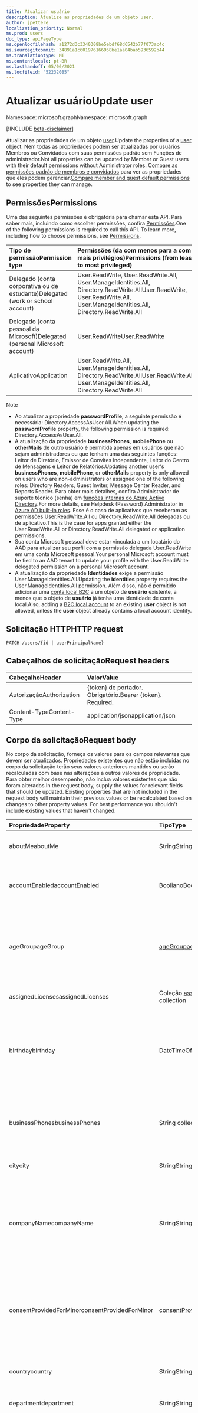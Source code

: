 ```yaml
---
title: Atualizar usuário
description: Atualize as propriedades de um objeto user.
author: jpettere
localization_priority: Normal
ms.prod: users
doc_type: apiPageType
ms.openlocfilehash: a1272d3c3340308be5ebdf68d6542b77f073ac4c
ms.sourcegitcommit: 34891a1c601976166958be1aa04bab5936592b44
ms.translationtype: MT
ms.contentlocale: pt-BR
ms.lasthandoff: 05/06/2021
ms.locfileid: "52232085"
---
```

# <a name="update-user"></a><span data-ttu-id="b2e3c-103">Atualizar usuário</span><span class="sxs-lookup"><span data-stu-id="b2e3c-103">Update user</span></span>

<span data-ttu-id="b2e3c-104">Namespace: microsoft.graph</span><span class="sxs-lookup"><span data-stu-id="b2e3c-104">Namespace: microsoft.graph</span></span>

[!INCLUDE [beta-disclaimer](../../includes/beta-disclaimer.md)]

<span data-ttu-id="b2e3c-105">Atualizar as propriedades de um objeto [user](../resources/user.md).</span><span class="sxs-lookup"><span data-stu-id="b2e3c-105">Update the properties of a [user](../resources/user.md) object.</span></span> <span data-ttu-id="b2e3c-106">Nem todas as propriedades podem ser atualizadas por usuários Membros ou Convidados com suas permissões padrão sem Funções de administrador.</span><span class="sxs-lookup"><span data-stu-id="b2e3c-106">Not all properties can be updated by Member or Guest users with their default permissions without Administrator roles.</span></span> <span data-ttu-id="b2e3c-107">[Compare as permissões padrão de membros e convidados](/azure/active-directory/fundamentals/users-default-permissions#compare-member-and-guest-default-permissions) para ver as propriedades que eles podem gerenciar.</span><span class="sxs-lookup"><span data-stu-id="b2e3c-107">[Compare member and guest default permissions](/azure/active-directory/fundamentals/users-default-permissions#compare-member-and-guest-default-permissions) to see properties they can manage.</span></span>

## <a name="permissions"></a><span data-ttu-id="b2e3c-108">Permissões</span><span class="sxs-lookup"><span data-stu-id="b2e3c-108">Permissions</span></span>
<span data-ttu-id="b2e3c-p102">Uma das seguintes permissões é obrigatória para chamar esta API. Para saber mais, incluindo como escolher permissões, confira [Permissões](/graph/permissions-reference).</span><span class="sxs-lookup"><span data-stu-id="b2e3c-p102">One of the following permissions is required to call this API. To learn more, including how to choose permissions, see [Permissions](/graph/permissions-reference).</span></span>

|<span data-ttu-id="b2e3c-111">Tipo de permissão</span><span class="sxs-lookup"><span data-stu-id="b2e3c-111">Permission type</span></span>      | <span data-ttu-id="b2e3c-112">Permissões (da com menos para a com mais privilégios)</span><span class="sxs-lookup"><span data-stu-id="b2e3c-112">Permissions (from least to most privileged)</span></span>              |
|:--------------------|:---------------------------------------------------------|
|<span data-ttu-id="b2e3c-113">Delegado (conta corporativa ou de estudante)</span><span class="sxs-lookup"><span data-stu-id="b2e3c-113">Delegated (work or school account)</span></span> | <span data-ttu-id="b2e3c-114">User.ReadWrite, User.ReadWrite.All, User.ManageIdentities.All, Directory.ReadWrite.All</span><span class="sxs-lookup"><span data-stu-id="b2e3c-114">User.ReadWrite, User.ReadWrite.All, User.ManageIdentities.All, Directory.ReadWrite.All</span></span>    |
|<span data-ttu-id="b2e3c-115">Delegado (conta pessoal da Microsoft)</span><span class="sxs-lookup"><span data-stu-id="b2e3c-115">Delegated (personal Microsoft account)</span></span> | <span data-ttu-id="b2e3c-116">User.ReadWrite</span><span class="sxs-lookup"><span data-stu-id="b2e3c-116">User.ReadWrite</span></span>    |
|<span data-ttu-id="b2e3c-117">Aplicativo</span><span class="sxs-lookup"><span data-stu-id="b2e3c-117">Application</span></span> | <span data-ttu-id="b2e3c-118">User.ReadWrite.All, User.ManageIdentities.All, Directory.ReadWrite.All</span><span class="sxs-lookup"><span data-stu-id="b2e3c-118">User.ReadWrite.All, User.ManageIdentities.All, Directory.ReadWrite.All</span></span> |

>[!NOTE]
> - <span data-ttu-id="b2e3c-119">Ao atualizar a propriedade **passwordProfile**, a seguinte permissão é necessária: Directory.AccessAsUser.All.</span><span class="sxs-lookup"><span data-stu-id="b2e3c-119">When updating the **passwordProfile** property, the following permission is required: Directory.AccessAsUser.All.</span></span>
> - <span data-ttu-id="b2e3c-120">A atualização da propriedade **businessPhones**, **mobilePhone** ou **otherMails** de outro usuário é permitida apenas em usuários que não sejam administradores ou que tenham uma das seguintes funções: Leitor de Diretório, Emissor de Convites Independente, Leitor do Centro de Mensagens e Leitor de Relatórios.</span><span class="sxs-lookup"><span data-stu-id="b2e3c-120">Updating another user's **businessPhones**, **mobilePhone**, or **otherMails** property is only allowed on users who are non-administrators or assigned one of the following roles: Directory Readers, Guest Inviter, Message Center Reader, and Reports Reader.</span></span> <span data-ttu-id="b2e3c-121">Para obter mais detalhes, confira Administrador de suporte técnico (senha) em [funções internas do Azure Active Directory](/azure/active-directory/roles/permissions-reference).</span><span class="sxs-lookup"><span data-stu-id="b2e3c-121">For more details, see Helpdesk (Password) Administrator in [Azure AD built-in roles](/azure/active-directory/roles/permissions-reference).</span></span>  <span data-ttu-id="b2e3c-122">Esse é o caso de aplicativos que receberam as permissões User.ReadWrite.All ou Directory.ReadWrite.All delegadas ou de aplicativo.</span><span class="sxs-lookup"><span data-stu-id="b2e3c-122">This is the case for apps granted either the User.ReadWrite.All or Directory.ReadWrite.All delegated or application permissions.</span></span>
> - <span data-ttu-id="b2e3c-123">Sua conta Microsoft pessoal deve estar vinculada a um locatário do AAD para atualizar seu perfil com a permissão delegada User.ReadWrite em uma conta Microsoft pessoal.</span><span class="sxs-lookup"><span data-stu-id="b2e3c-123">Your personal Microsoft account must be tied to an AAD tenant to update your profile with the User.ReadWrite delegated permission on a personal Microsoft account.</span></span>
> - <span data-ttu-id="b2e3c-124">A atualização da propriedade **Identidades** exige a permissão User.ManageIdentities.All.</span><span class="sxs-lookup"><span data-stu-id="b2e3c-124">Updating the **identities** property requires the User.ManageIdentities.All permission.</span></span> <span data-ttu-id="b2e3c-125">Além disso, não é permitido adicionar uma [conta local B2C](../resources/objectidentity.md) a um objeto de **usuário** existente, a menos que o objeto de **usuário** já tenha uma identidade de conta local.</span><span class="sxs-lookup"><span data-stu-id="b2e3c-125">Also, adding a [B2C local account](../resources/objectidentity.md) to an existing **user** object is not allowed, unless the **user** object already contains a local account identity.</span></span>

## <a name="http-request"></a><span data-ttu-id="b2e3c-126">Solicitação HTTP</span><span class="sxs-lookup"><span data-stu-id="b2e3c-126">HTTP request</span></span>
<!-- { "blockType": "ignored" } -->
```http
PATCH /users/{id | userPrincipalName}
```

## <a name="request-headers"></a><span data-ttu-id="b2e3c-127">Cabeçalhos de solicitação</span><span class="sxs-lookup"><span data-stu-id="b2e3c-127">Request headers</span></span>
| <span data-ttu-id="b2e3c-128">Cabeçalho</span><span class="sxs-lookup"><span data-stu-id="b2e3c-128">Header</span></span>       | <span data-ttu-id="b2e3c-129">Valor</span><span class="sxs-lookup"><span data-stu-id="b2e3c-129">Value</span></span>|
|:-----------|:------|
| <span data-ttu-id="b2e3c-130">Autorização</span><span class="sxs-lookup"><span data-stu-id="b2e3c-130">Authorization</span></span>  | <span data-ttu-id="b2e3c-p105">{token} de portador. Obrigatório.</span><span class="sxs-lookup"><span data-stu-id="b2e3c-p105">Bearer {token}. Required.</span></span>  |
| <span data-ttu-id="b2e3c-133">Content-Type</span><span class="sxs-lookup"><span data-stu-id="b2e3c-133">Content-Type</span></span>  | <span data-ttu-id="b2e3c-134">application/json</span><span class="sxs-lookup"><span data-stu-id="b2e3c-134">application/json</span></span>  |

## <a name="request-body"></a><span data-ttu-id="b2e3c-135">Corpo da solicitação</span><span class="sxs-lookup"><span data-stu-id="b2e3c-135">Request body</span></span>
<span data-ttu-id="b2e3c-p106">No corpo da solicitação, forneça os valores para os campos relevantes que devem ser atualizados. Propriedades existentes que não estão incluídas no corpo da solicitação terão seus valores anteriores mantidos ou serão recalculadas com base nas alterações a outros valores de propriedade. Para obter melhor desempenho, não inclua valores existentes que não foram alterados.</span><span class="sxs-lookup"><span data-stu-id="b2e3c-p106">In the request body, supply the values for relevant fields that should be updated. Existing properties that are not included in the request body will maintain their previous values or be recalculated based on changes to other property values. For best performance you shouldn't include existing values that haven't changed.</span></span>

| <span data-ttu-id="b2e3c-139">Propriedade</span><span class="sxs-lookup"><span data-stu-id="b2e3c-139">Property</span></span>     | <span data-ttu-id="b2e3c-140">Tipo</span><span class="sxs-lookup"><span data-stu-id="b2e3c-140">Type</span></span>   |<span data-ttu-id="b2e3c-141">Descrição</span><span class="sxs-lookup"><span data-stu-id="b2e3c-141">Description</span></span>|
|:---------------|:--------|:----------|
|<span data-ttu-id="b2e3c-142">aboutMe</span><span class="sxs-lookup"><span data-stu-id="b2e3c-142">aboutMe</span></span>|<span data-ttu-id="b2e3c-143">String</span><span class="sxs-lookup"><span data-stu-id="b2e3c-143">String</span></span>|<span data-ttu-id="b2e3c-144">Um campo de entrada de texto em forma livre para o usuário se descrever.</span><span class="sxs-lookup"><span data-stu-id="b2e3c-144">A freeform text entry field for the user to describe themselves.</span></span>|
|<span data-ttu-id="b2e3c-145">accountEnabled</span><span class="sxs-lookup"><span data-stu-id="b2e3c-145">accountEnabled</span></span>|<span data-ttu-id="b2e3c-146">Booliano</span><span class="sxs-lookup"><span data-stu-id="b2e3c-146">Boolean</span></span>| <span data-ttu-id="b2e3c-147">**true** se a conta estiver habilitada; caso contrário, **false**.</span><span class="sxs-lookup"><span data-stu-id="b2e3c-147">**true** if the account is enabled; otherwise, **false**.</span></span> <span data-ttu-id="b2e3c-148">Essa propriedade é obrigatória quando um usuário é criado.</span><span class="sxs-lookup"><span data-stu-id="b2e3c-148">This property is required when a user is created.</span></span>    |
| <span data-ttu-id="b2e3c-149">ageGroup</span><span class="sxs-lookup"><span data-stu-id="b2e3c-149">ageGroup</span></span> | [<span data-ttu-id="b2e3c-150">ageGroup</span><span class="sxs-lookup"><span data-stu-id="b2e3c-150">ageGroup</span></span>](../resources/user.md#agegroup-values) | <span data-ttu-id="b2e3c-151">Define a faixa etária do usuário.</span><span class="sxs-lookup"><span data-stu-id="b2e3c-151">Sets the age group of the user.</span></span> <span data-ttu-id="b2e3c-152">Valores permitidos: `null`, `minor`, `notAdult` e `adult`.</span><span class="sxs-lookup"><span data-stu-id="b2e3c-152">Allowed values: `null`, `minor`, `notAdult` and `adult`.</span></span> <span data-ttu-id="b2e3c-153">Confira as [definições de propriedades da faixa etária legal](../resources/user.md#legal-age-group-property-definitions) para obter mais informações.</span><span class="sxs-lookup"><span data-stu-id="b2e3c-153">Refer to the [legal age group property definitions](../resources/user.md#legal-age-group-property-definitions) for further information.</span></span> |
|<span data-ttu-id="b2e3c-154">assignedLicenses</span><span class="sxs-lookup"><span data-stu-id="b2e3c-154">assignedLicenses</span></span>|<span data-ttu-id="b2e3c-155">Coleção [assignedLicense](../resources/assignedlicense.md)</span><span class="sxs-lookup"><span data-stu-id="b2e3c-155">[assignedLicense](../resources/assignedlicense.md) collection</span></span>|<span data-ttu-id="b2e3c-p109">As licenças que são atribuídas ao usuário. Não anulável.</span><span class="sxs-lookup"><span data-stu-id="b2e3c-p109">The licenses that are assigned to the user. Not nullable.</span></span>            |
|<span data-ttu-id="b2e3c-158">birthday</span><span class="sxs-lookup"><span data-stu-id="b2e3c-158">birthday</span></span>|<span data-ttu-id="b2e3c-159">DateTimeOffset</span><span class="sxs-lookup"><span data-stu-id="b2e3c-159">DateTimeOffset</span></span>|<span data-ttu-id="b2e3c-160">O aniversário do usuário.</span><span class="sxs-lookup"><span data-stu-id="b2e3c-160">The birthday of the user.</span></span> <span data-ttu-id="b2e3c-161">O tipo Timestamp representa informações de data e hora usando o formato ISO 8601 e está sempre no horário UTC.</span><span class="sxs-lookup"><span data-stu-id="b2e3c-161">The Timestamp type represents date and time information using ISO 8601 format and is always in UTC time.</span></span> <span data-ttu-id="b2e3c-162">Por exemplo, meia-noite UTC em 1 de janeiro de 2014 é `2014-01-01T00:00:00Z`</span><span class="sxs-lookup"><span data-stu-id="b2e3c-162">For example, midnight UTC on Jan 1, 2014 is `2014-01-01T00:00:00Z`</span></span>|
|<span data-ttu-id="b2e3c-163">businessPhones</span><span class="sxs-lookup"><span data-stu-id="b2e3c-163">businessPhones</span></span>| <span data-ttu-id="b2e3c-164">String collection</span><span class="sxs-lookup"><span data-stu-id="b2e3c-164">String collection</span></span> | <span data-ttu-id="b2e3c-p111">Números de telefone para o usuário. OBSERVAÇÃO: Embora isso seja uma coleção de cadeias de caracteres, somente um número pode ser definido para essa propriedade.</span><span class="sxs-lookup"><span data-stu-id="b2e3c-p111">The telephone numbers for the user. NOTE: Although this is a string collection, only one number can be set for this property.</span></span>|
|<span data-ttu-id="b2e3c-167">city</span><span class="sxs-lookup"><span data-stu-id="b2e3c-167">city</span></span>|<span data-ttu-id="b2e3c-168">String</span><span class="sxs-lookup"><span data-stu-id="b2e3c-168">String</span></span>|<span data-ttu-id="b2e3c-169">A cidade em que o usuário está localizado.</span><span class="sxs-lookup"><span data-stu-id="b2e3c-169">The city in which the user is located.</span></span>|
| <span data-ttu-id="b2e3c-170">companyName</span><span class="sxs-lookup"><span data-stu-id="b2e3c-170">companyName</span></span> | <span data-ttu-id="b2e3c-171">String</span><span class="sxs-lookup"><span data-stu-id="b2e3c-171">String</span></span> | <span data-ttu-id="b2e3c-172">O nome da empresa em que o usuário está associado.</span><span class="sxs-lookup"><span data-stu-id="b2e3c-172">The company name which the user is associated.</span></span> <span data-ttu-id="b2e3c-173">Essa propriedade pode ser útil para descrever a empresa de onde procede um usuário externo.</span><span class="sxs-lookup"><span data-stu-id="b2e3c-173">This property can be useful for describing the company that an external user comes from.</span></span> <span data-ttu-id="b2e3c-174">O comprimento máximo do nome da empresa é 64 caracteres.</span><span class="sxs-lookup"><span data-stu-id="b2e3c-174">The maximum length of the company name is 64 characters.</span></span> |
| <span data-ttu-id="b2e3c-175">consentProvidedForMinor</span><span class="sxs-lookup"><span data-stu-id="b2e3c-175">consentProvidedForMinor</span></span> | [<span data-ttu-id="b2e3c-176">consentProvidedForMinor</span><span class="sxs-lookup"><span data-stu-id="b2e3c-176">consentProvidedForMinor</span></span>](../resources/user.md#consentprovidedforminor-values) | <span data-ttu-id="b2e3c-177">Define se o consentimento foi obtido para menores.</span><span class="sxs-lookup"><span data-stu-id="b2e3c-177">Sets whether consent has been obtained for minors.</span></span> <span data-ttu-id="b2e3c-178">Valores permitidos: `null`, `granted`, `denied` e `notRequired`.</span><span class="sxs-lookup"><span data-stu-id="b2e3c-178">Allowed values: `null`, `granted`, `denied` and `notRequired`.</span></span> <span data-ttu-id="b2e3c-179">Confira as [definições de propriedades da faixa etária legal](../resources/user.md#legal-age-group-property-definitions) para obter mais informações.</span><span class="sxs-lookup"><span data-stu-id="b2e3c-179">Refer to the [legal age group property definitions](../resources/user.md#legal-age-group-property-definitions) for further information.</span></span> |
|<span data-ttu-id="b2e3c-180">country</span><span class="sxs-lookup"><span data-stu-id="b2e3c-180">country</span></span>|<span data-ttu-id="b2e3c-181">String</span><span class="sxs-lookup"><span data-stu-id="b2e3c-181">String</span></span>|<span data-ttu-id="b2e3c-182">País/região em que o usuário está localizado. Por exemplo, "EUA" ou "Reino Unido".</span><span class="sxs-lookup"><span data-stu-id="b2e3c-182">The country/region in which the user is located; for example, “US” or “UK”.</span></span>|
|<span data-ttu-id="b2e3c-183">department</span><span class="sxs-lookup"><span data-stu-id="b2e3c-183">department</span></span>|<span data-ttu-id="b2e3c-184">String</span><span class="sxs-lookup"><span data-stu-id="b2e3c-184">String</span></span>|<span data-ttu-id="b2e3c-185">O nome do departamento no qual o usuário trabalha.</span><span class="sxs-lookup"><span data-stu-id="b2e3c-185">The name for the department in which the user works.</span></span>|
|<span data-ttu-id="b2e3c-186">displayName</span><span class="sxs-lookup"><span data-stu-id="b2e3c-186">displayName</span></span>|<span data-ttu-id="b2e3c-187">String</span><span class="sxs-lookup"><span data-stu-id="b2e3c-187">String</span></span>|<span data-ttu-id="b2e3c-188">O nome exibido para o usuário no catálogo de endereços.</span><span class="sxs-lookup"><span data-stu-id="b2e3c-188">The name displayed in the address book for the user.</span></span> <span data-ttu-id="b2e3c-189">É geralmente a combinação do nome, da inicial do meio e do sobrenome do usuário.</span><span class="sxs-lookup"><span data-stu-id="b2e3c-189">This is usually the combination of the user's first name, middle initial and last name.</span></span> <span data-ttu-id="b2e3c-190">Essa propriedade é obrigatória quando um usuário é criado e não pode ser apagado durante atualizações.</span><span class="sxs-lookup"><span data-stu-id="b2e3c-190">This property is required when a user is created and it cannot be cleared during updates.</span></span> <span data-ttu-id="b2e3c-191">Oferece suporte para `$filter` e `$orderby`.</span><span class="sxs-lookup"><span data-stu-id="b2e3c-191">Supports `$filter` and `$orderby`.</span></span>|
|<span data-ttu-id="b2e3c-192">employeeId</span><span class="sxs-lookup"><span data-stu-id="b2e3c-192">employeeId</span></span>|<span data-ttu-id="b2e3c-193">String</span><span class="sxs-lookup"><span data-stu-id="b2e3c-193">String</span></span>|<span data-ttu-id="b2e3c-194">O identificador de funcionário atribuído ao usuário pela organização.</span><span class="sxs-lookup"><span data-stu-id="b2e3c-194">The employee identifier assigned to the user by the organization.</span></span>|
| <span data-ttu-id="b2e3c-195">employeeType</span><span class="sxs-lookup"><span data-stu-id="b2e3c-195">employeeType</span></span> | <span data-ttu-id="b2e3c-196">String</span><span class="sxs-lookup"><span data-stu-id="b2e3c-196">String</span></span> | <span data-ttu-id="b2e3c-197">Captura o tipo de trabalho empresarial.</span><span class="sxs-lookup"><span data-stu-id="b2e3c-197">Captures enterprise worker type.</span></span> <span data-ttu-id="b2e3c-198">Por exemplo, `Employee` `Contractor` , , ou `Consultant` `Vendor` .</span><span class="sxs-lookup"><span data-stu-id="b2e3c-198">For example, `Employee`, `Contractor`, `Consultant`, or `Vendor`.</span></span> <span data-ttu-id="b2e3c-199">Retornado apenas em `$select`.</span><span class="sxs-lookup"><span data-stu-id="b2e3c-199">Returned only on `$select`.</span></span> <span data-ttu-id="b2e3c-200">Dá `$filter` suporte ao `eq` operador.</span><span class="sxs-lookup"><span data-stu-id="b2e3c-200">Supports `$filter` with the `eq` operator.</span></span>|
|<span data-ttu-id="b2e3c-201">givenName</span><span class="sxs-lookup"><span data-stu-id="b2e3c-201">givenName</span></span>|<span data-ttu-id="b2e3c-202">String</span><span class="sxs-lookup"><span data-stu-id="b2e3c-202">String</span></span>|<span data-ttu-id="b2e3c-203">O nome fornecido (nome) do usuário.</span><span class="sxs-lookup"><span data-stu-id="b2e3c-203">The given name (first name) of the user.</span></span>|
|<span data-ttu-id="b2e3c-204">hireDate</span><span class="sxs-lookup"><span data-stu-id="b2e3c-204">hireDate</span></span>|<span data-ttu-id="b2e3c-205">DateTimeOffset</span><span class="sxs-lookup"><span data-stu-id="b2e3c-205">DateTimeOffset</span></span>|<span data-ttu-id="b2e3c-206">A data de contratação do usuário.</span><span class="sxs-lookup"><span data-stu-id="b2e3c-206">The hire date of the user.</span></span> <span data-ttu-id="b2e3c-207">O tipo Timestamp representa informações de data e hora usando o formato ISO 8601 e está sempre no horário UTC.</span><span class="sxs-lookup"><span data-stu-id="b2e3c-207">The Timestamp type represents date and time information using ISO 8601 format and is always in UTC time.</span></span> <span data-ttu-id="b2e3c-208">Por exemplo, meia-noite UTC em 1 de janeiro de 2014 é `2014-01-01T00:00:00Z`</span><span class="sxs-lookup"><span data-stu-id="b2e3c-208">For example, midnight UTC on Jan 1, 2014 is `2014-01-01T00:00:00Z`</span></span>|
|<span data-ttu-id="b2e3c-209">Identidades</span><span class="sxs-lookup"><span data-stu-id="b2e3c-209">identities</span></span>|<span data-ttu-id="b2e3c-210">Coleção [objectIdentity](../resources/objectidentity.md)</span><span class="sxs-lookup"><span data-stu-id="b2e3c-210">[objectIdentity](../resources/objectidentity.md) collection</span></span>| <span data-ttu-id="b2e3c-211">Representa as identidades que podem ser usadas para entrar nesta conta de usuário.</span><span class="sxs-lookup"><span data-stu-id="b2e3c-211">Represents the identities that can be used to sign in to this user account.</span></span> <span data-ttu-id="b2e3c-212">Uma identidade pode ser fornecida pela Microsoft, por organizações ou por provedores de identidade social, como o Facebook, Google e Microsoft, e está vinculada a uma conta de usuário.</span><span class="sxs-lookup"><span data-stu-id="b2e3c-212">An identity can be provided by Microsoft, by organizations, or by social identity providers such as Facebook, Google, and Microsoft, and tied to a user account.</span></span> <span data-ttu-id="b2e3c-213">Qualquer atualização para **identidades** substituirá toda a coleção e você deve fornecer a identidade userPrincipalName **signInType** na coleção.</span><span class="sxs-lookup"><span data-stu-id="b2e3c-213">Any update to **identities** will replace the entire collection and you must supply the userPrincipalName **signInType** identity in the collection.</span></span>|
|<span data-ttu-id="b2e3c-214">interests</span><span class="sxs-lookup"><span data-stu-id="b2e3c-214">interests</span></span>|<span data-ttu-id="b2e3c-215">Coleção de cadeias de caracteres</span><span class="sxs-lookup"><span data-stu-id="b2e3c-215">String collection</span></span>|<span data-ttu-id="b2e3c-216">Uma lista para o usuário descrever os interesses dele.</span><span class="sxs-lookup"><span data-stu-id="b2e3c-216">A list for the user to describe their interests.</span></span>|
|<span data-ttu-id="b2e3c-217">jobTitle</span><span class="sxs-lookup"><span data-stu-id="b2e3c-217">jobTitle</span></span>|<span data-ttu-id="b2e3c-218">String</span><span class="sxs-lookup"><span data-stu-id="b2e3c-218">String</span></span>|<span data-ttu-id="b2e3c-219">O cargo do usuário.</span><span class="sxs-lookup"><span data-stu-id="b2e3c-219">The user’s job title.</span></span>|
|<span data-ttu-id="b2e3c-220">email</span><span class="sxs-lookup"><span data-stu-id="b2e3c-220">mail</span></span>|<span data-ttu-id="b2e3c-221">String</span><span class="sxs-lookup"><span data-stu-id="b2e3c-221">String</span></span>|<span data-ttu-id="b2e3c-222">O endereço SMTP do usuário, por exemplo, `jeff@contoso.onmicrosoft.com`.</span><span class="sxs-lookup"><span data-stu-id="b2e3c-222">The SMTP address for the user, for example, `jeff@contoso.onmicrosoft.com`.</span></span> <span data-ttu-id="b2e3c-223">As alterações feitas nessa propriedade também atualizarão a coleção **proxyAddresses** do usuário para incluir o valor como um endereço SMTP.</span><span class="sxs-lookup"><span data-stu-id="b2e3c-223">Changes to this property will also update the user's **proxyAddresses** collection to include the value as a SMTP address.</span></span> <br><br><span data-ttu-id="b2e3c-224">Retornado por padrão.</span><span class="sxs-lookup"><span data-stu-id="b2e3c-224">Returned by default.</span></span> <span data-ttu-id="b2e3c-225">Oferece suporte para `$filter`.</span><span class="sxs-lookup"><span data-stu-id="b2e3c-225">Supports `$filter`.</span></span>|
|<span data-ttu-id="b2e3c-226">mailNickname</span><span class="sxs-lookup"><span data-stu-id="b2e3c-226">mailNickname</span></span>|<span data-ttu-id="b2e3c-227">String</span><span class="sxs-lookup"><span data-stu-id="b2e3c-227">String</span></span>|<span data-ttu-id="b2e3c-228">O alias de email do usuário.</span><span class="sxs-lookup"><span data-stu-id="b2e3c-228">The mail alias for the user.</span></span> <span data-ttu-id="b2e3c-229">Essa propriedade deve ser especificada quando um usuário é criado.</span><span class="sxs-lookup"><span data-stu-id="b2e3c-229">This property must be specified when a user is created.</span></span>|
|<span data-ttu-id="b2e3c-230">mobilePhone</span><span class="sxs-lookup"><span data-stu-id="b2e3c-230">mobilePhone</span></span>|<span data-ttu-id="b2e3c-231">String</span><span class="sxs-lookup"><span data-stu-id="b2e3c-231">String</span></span>|<span data-ttu-id="b2e3c-232">O número de celular principal do usuário.</span><span class="sxs-lookup"><span data-stu-id="b2e3c-232">The primary cellular telephone number for the user.</span></span>|
|<span data-ttu-id="b2e3c-233">mySite</span><span class="sxs-lookup"><span data-stu-id="b2e3c-233">mySite</span></span>|<span data-ttu-id="b2e3c-234">String</span><span class="sxs-lookup"><span data-stu-id="b2e3c-234">String</span></span>|<span data-ttu-id="b2e3c-235">A URL do site pessoal do usuário.</span><span class="sxs-lookup"><span data-stu-id="b2e3c-235">The URL for the user's personal site.</span></span>|
|<span data-ttu-id="b2e3c-236">officeLocation</span><span class="sxs-lookup"><span data-stu-id="b2e3c-236">officeLocation</span></span>|<span data-ttu-id="b2e3c-237">String</span><span class="sxs-lookup"><span data-stu-id="b2e3c-237">String</span></span>|<span data-ttu-id="b2e3c-238">A localização do escritório no local de trabalho do usuário.</span><span class="sxs-lookup"><span data-stu-id="b2e3c-238">The office location in the user's place of business.</span></span>|
|<span data-ttu-id="b2e3c-239">onPremisesImmutableId</span><span class="sxs-lookup"><span data-stu-id="b2e3c-239">onPremisesImmutableId</span></span>|<span data-ttu-id="b2e3c-240">String</span><span class="sxs-lookup"><span data-stu-id="b2e3c-240">String</span></span>|<span data-ttu-id="b2e3c-241">Essa propriedade é usada para associar uma conta de usuário do Active Directory local com seu objeto de usuário do Azure AD.</span><span class="sxs-lookup"><span data-stu-id="b2e3c-241">This property is used to associate an on-premises Active Directory user account to their Azure AD user object.</span></span> <span data-ttu-id="b2e3c-242">Esta propriedade deverá ser especificada ao criar uma nova conta de usuário no Graph se você estiver usando um domínio federado para a propriedade **userPrincipalName** (UPN) do usuário.</span><span class="sxs-lookup"><span data-stu-id="b2e3c-242">This property must be specified when creating a new user account in the Graph if you are using a federated domain for the user’s **userPrincipalName** (UPN) property.</span></span> <span data-ttu-id="b2e3c-243">**Importante:** Os caracteres **$** e **_** e não podem ser usados ao especificar essa propriedade.</span><span class="sxs-lookup"><span data-stu-id="b2e3c-243">**Important:** The **$** and **_** characters cannot be used when specifying this property.</span></span>                            |
|<span data-ttu-id="b2e3c-244">otherMails</span><span class="sxs-lookup"><span data-stu-id="b2e3c-244">otherMails</span></span>|<span data-ttu-id="b2e3c-245">String</span><span class="sxs-lookup"><span data-stu-id="b2e3c-245">String</span></span> |<span data-ttu-id="b2e3c-246">Uma lista de endereços de email adicional para o usuário; Por exemplo: `["bob@contoso.com", "Robert@fabrikam.com"]`.</span><span class="sxs-lookup"><span data-stu-id="b2e3c-246">A list of additional email addresses for the user; for example: `["bob@contoso.com", "Robert@fabrikam.com"]`.</span></span>|
|<span data-ttu-id="b2e3c-247">passwordPolicies</span><span class="sxs-lookup"><span data-stu-id="b2e3c-247">passwordPolicies</span></span>|<span data-ttu-id="b2e3c-248">String</span><span class="sxs-lookup"><span data-stu-id="b2e3c-248">String</span></span>|<span data-ttu-id="b2e3c-249">Especifica as políticas de senha do usuário.</span><span class="sxs-lookup"><span data-stu-id="b2e3c-249">Specifies password policies for the user.</span></span> <span data-ttu-id="b2e3c-250">Este valor é uma enumeração com um valor possível sendo `DisableStrongPassword`, que permite que senhas mais fracas do que a política padrão sejam especificadas.</span><span class="sxs-lookup"><span data-stu-id="b2e3c-250">This value is an enumeration with one possible value being `DisableStrongPassword`, which allows weaker passwords than the default policy to be specified.</span></span> <span data-ttu-id="b2e3c-251">`DisablePasswordExpiration` também pode ser especificado.</span><span class="sxs-lookup"><span data-stu-id="b2e3c-251">`DisablePasswordExpiration` can also be specified.</span></span> <span data-ttu-id="b2e3c-252">Os dois podem ser especificados juntos; por exemplo: `DisablePasswordExpiration, DisableStrongPassword`.</span><span class="sxs-lookup"><span data-stu-id="b2e3c-252">The two may be specified together; for example: `DisablePasswordExpiration, DisableStrongPassword`.</span></span>|
|<span data-ttu-id="b2e3c-253">passwordProfile</span><span class="sxs-lookup"><span data-stu-id="b2e3c-253">passwordProfile</span></span>|[<span data-ttu-id="b2e3c-254">PasswordProfile</span><span class="sxs-lookup"><span data-stu-id="b2e3c-254">PasswordProfile</span></span>](../resources/passwordprofile.md)|<span data-ttu-id="b2e3c-p123">Especifica o perfil de senha do usuário. O perfil contém a senha do usuário. Essa propriedade é obrigatória quando um usuário é criado. A senha no perfil deve atender a requisitos mínimos, conforme especificado pela propriedade **passwordPolicies**. Por padrão, é obrigatória uma senha forte.</span><span class="sxs-lookup"><span data-stu-id="b2e3c-p123">Specifies the password profile for the user. The profile contains the user’s password. This property is required when a user is created. The password in the profile must satisfy minimum requirements as specified by the **passwordPolicies** property. By default, a strong password is required.</span></span>|
|<span data-ttu-id="b2e3c-260">pastProjects</span><span class="sxs-lookup"><span data-stu-id="b2e3c-260">pastProjects</span></span>|<span data-ttu-id="b2e3c-261">Coleção de cadeias de caracteres</span><span class="sxs-lookup"><span data-stu-id="b2e3c-261">String collection</span></span>|<span data-ttu-id="b2e3c-262">Uma lista para o usuário enumerar seus projetos anteriores.</span><span class="sxs-lookup"><span data-stu-id="b2e3c-262">A list for the user to enumerate their past projects.</span></span>|
|<span data-ttu-id="b2e3c-263">postalCode</span><span class="sxs-lookup"><span data-stu-id="b2e3c-263">postalCode</span></span>|<span data-ttu-id="b2e3c-264">String</span><span class="sxs-lookup"><span data-stu-id="b2e3c-264">String</span></span>|<span data-ttu-id="b2e3c-p124">O código postal do endereço postal do usuário. O código postal é específico para o país/região do usuário. Nos Estados Unidos, esse atributo contém o CEP.</span><span class="sxs-lookup"><span data-stu-id="b2e3c-p124">The postal code for the user's postal address. The postal code is specific to the user's country/region. In the United States of America, this attribute contains the ZIP code.</span></span>|
|<span data-ttu-id="b2e3c-268">preferredLanguage</span><span class="sxs-lookup"><span data-stu-id="b2e3c-268">preferredLanguage</span></span>|<span data-ttu-id="b2e3c-269">String</span><span class="sxs-lookup"><span data-stu-id="b2e3c-269">String</span></span>|<span data-ttu-id="b2e3c-270">O idioma preferencial do usuário.</span><span class="sxs-lookup"><span data-stu-id="b2e3c-270">The preferred language for the user.</span></span> <span data-ttu-id="b2e3c-271">Deve seguir o Código ISO 639-1; por exemplo `en-US`.</span><span class="sxs-lookup"><span data-stu-id="b2e3c-271">Should follow ISO 639-1 Code; for example `en-US`.</span></span>|
|<span data-ttu-id="b2e3c-272">responsibilities</span><span class="sxs-lookup"><span data-stu-id="b2e3c-272">responsibilities</span></span>|<span data-ttu-id="b2e3c-273">Coleção de cadeias de caracteres</span><span class="sxs-lookup"><span data-stu-id="b2e3c-273">String collection</span></span>|<span data-ttu-id="b2e3c-274">Uma lista para o usuário enumerar suas responsabilidades.</span><span class="sxs-lookup"><span data-stu-id="b2e3c-274">A list for the user to enumerate their responsibilities.</span></span>|
|<span data-ttu-id="b2e3c-275">schools</span><span class="sxs-lookup"><span data-stu-id="b2e3c-275">schools</span></span>|<span data-ttu-id="b2e3c-276">Coleção de cadeias de caracteres</span><span class="sxs-lookup"><span data-stu-id="b2e3c-276">String collection</span></span>|<span data-ttu-id="b2e3c-277">Uma lista para o usuário enumerar as escolas que ele frequentou.</span><span class="sxs-lookup"><span data-stu-id="b2e3c-277">A list for the user to enumerate the schools they have attended.</span></span>|
|<span data-ttu-id="b2e3c-278">skills</span><span class="sxs-lookup"><span data-stu-id="b2e3c-278">skills</span></span>|<span data-ttu-id="b2e3c-279">Coleção de cadeias de caracteres</span><span class="sxs-lookup"><span data-stu-id="b2e3c-279">String collection</span></span>|<span data-ttu-id="b2e3c-280">Uma lista para o usuário enumerar suas qualificações.</span><span class="sxs-lookup"><span data-stu-id="b2e3c-280">A list for the user to enumerate their skills.</span></span>|
|<span data-ttu-id="b2e3c-281">state</span><span class="sxs-lookup"><span data-stu-id="b2e3c-281">state</span></span>|<span data-ttu-id="b2e3c-282">String</span><span class="sxs-lookup"><span data-stu-id="b2e3c-282">String</span></span>|<span data-ttu-id="b2e3c-283">O estado ou município no endereço do usuário.</span><span class="sxs-lookup"><span data-stu-id="b2e3c-283">The state or province in the user's address.</span></span>|
|<span data-ttu-id="b2e3c-284">streetAddress</span><span class="sxs-lookup"><span data-stu-id="b2e3c-284">streetAddress</span></span>|<span data-ttu-id="b2e3c-285">String</span><span class="sxs-lookup"><span data-stu-id="b2e3c-285">String</span></span>|<span data-ttu-id="b2e3c-286">O endereço do local de trabalho do usuário.</span><span class="sxs-lookup"><span data-stu-id="b2e3c-286">The street address of the user's place of business.</span></span>|
|<span data-ttu-id="b2e3c-287">surname</span><span class="sxs-lookup"><span data-stu-id="b2e3c-287">surname</span></span>|<span data-ttu-id="b2e3c-288">String</span><span class="sxs-lookup"><span data-stu-id="b2e3c-288">String</span></span>|<span data-ttu-id="b2e3c-289">O sobrenome do usuário (nome de família ou sobrenome).</span><span class="sxs-lookup"><span data-stu-id="b2e3c-289">The user's surname (family name or last name).</span></span>|
|<span data-ttu-id="b2e3c-290">usageLocation</span><span class="sxs-lookup"><span data-stu-id="b2e3c-290">usageLocation</span></span>|<span data-ttu-id="b2e3c-291">String</span><span class="sxs-lookup"><span data-stu-id="b2e3c-291">String</span></span>|<span data-ttu-id="b2e3c-292">Um código de duas letras (padrão ISO 3166).</span><span class="sxs-lookup"><span data-stu-id="b2e3c-292">A two letter country code (ISO standard 3166).</span></span> <span data-ttu-id="b2e3c-293">Obrigatório para os usuários que receberão licenças devido à exigência legal de verificar a disponibilidade de serviços nos países.</span><span class="sxs-lookup"><span data-stu-id="b2e3c-293">Required for users that will be assigned licenses due to legal requirement to check for availability of services in countries.</span></span>  <span data-ttu-id="b2e3c-294">Os exemplos incluem:`US`,`JP` e `GB`.</span><span class="sxs-lookup"><span data-stu-id="b2e3c-294">Examples include: `US`, `JP`, and `GB`.</span></span> <span data-ttu-id="b2e3c-295">Não anulável.</span><span class="sxs-lookup"><span data-stu-id="b2e3c-295">Not nullable.</span></span>|
|<span data-ttu-id="b2e3c-296">userPrincipalName</span><span class="sxs-lookup"><span data-stu-id="b2e3c-296">userPrincipalName</span></span>|<span data-ttu-id="b2e3c-297">String</span><span class="sxs-lookup"><span data-stu-id="b2e3c-297">String</span></span>|<span data-ttu-id="b2e3c-p127">O nome UPN do usuário. O nome UPN é um nome de logon para o usuário ao estilo da Internet com base na RFC 822 padrão da Internet. Por convenção, ele deve ser mapeado para o nome de email do usuário. O formato geral é alias@domain, em que o domínio deve estar presente na coleção de domínios verificados do locatário. Essa propriedade é obrigatória quando um usuário é criado. Os domínios verificados para o locatário podem ser acessados pela propriedade **verifiedDomains** de [organization](../resources/organization.md). Oferece suporte a $filter e $orderby.</span><span class="sxs-lookup"><span data-stu-id="b2e3c-p127">The user principal name (UPN) of the user. The UPN is an Internet-style login name for the user based on the Internet standard RFC 822. By convention, this should map to the user's email name. The general format is alias@domain, where domain must be present in the tenant’s collection of verified domains. This property is required when a user is created. The verified domains for the tenant can be accessed from the **verifiedDomains** property of [organization](../resources/organization.md). Supports $filter and $orderby.</span></span>
|<span data-ttu-id="b2e3c-305">userType</span><span class="sxs-lookup"><span data-stu-id="b2e3c-305">userType</span></span>|<span data-ttu-id="b2e3c-306">String</span><span class="sxs-lookup"><span data-stu-id="b2e3c-306">String</span></span>|<span data-ttu-id="b2e3c-307">Um valor de string que pode ser usado para classificar tipos de usuário em seu diretório, como `Member` e `Guest`.</span><span class="sxs-lookup"><span data-stu-id="b2e3c-307">A string value that can be used to classify user types in your directory, such as `Member` and `Guest`.</span></span>          |

<span data-ttu-id="b2e3c-308">Como o **recurso do** usuário dá suporte a extensões, você pode usar a operação para adicionar, atualizar ou excluir seus próprios dados específicos do aplicativo em propriedades [personalizadas](/graph/extensibility-overview)de uma extensão em uma instância do usuário `PATCH` existente. </span><span class="sxs-lookup"><span data-stu-id="b2e3c-308">Because the **user** resource supports [extensions](/graph/extensibility-overview), you can use the `PATCH` operation to add, update, or delete your own app-specific data in custom properties of an extension in an existing **user** instance.</span></span>

> [!NOTE] 
> <span data-ttu-id="b2e3c-309">As propriedades a seguir não podem ser atualizadas usando um contexto somente de aplicativo: **aboutMe**, **birthday**, **hireDate**, **interests**, **mySite**, **pastProjects**, **preferredName**, **responsibilities**, **schools** e **skills**.</span><span class="sxs-lookup"><span data-stu-id="b2e3c-309">The follow properties cannot be updated using an application-only context: **aboutMe**, **birthday**, **hireDate**, **interests**, **mySite**, **pastProjects**, **preferredName**, **responsibilities**, **schools**, and **skills**.</span></span>

## <a name="response"></a><span data-ttu-id="b2e3c-310">Resposta</span><span class="sxs-lookup"><span data-stu-id="b2e3c-310">Response</span></span>

<span data-ttu-id="b2e3c-311">Se tiver êxito, este método retornará um código de resposta `204 No Content`.</span><span class="sxs-lookup"><span data-stu-id="b2e3c-311">If successful, this method returns a `204 No Content` response code.</span></span>

## <a name="example"></a><span data-ttu-id="b2e3c-312">Exemplo</span><span class="sxs-lookup"><span data-stu-id="b2e3c-312">Example</span></span>

### <a name="example-1-update-properties-of-the-signed-in-user"></a><span data-ttu-id="b2e3c-313">Exemplo 1: atualizar as propriedades do usuário conectado</span><span class="sxs-lookup"><span data-stu-id="b2e3c-313">Example 1: Update properties of the signed-in user</span></span>

#### <a name="request"></a><span data-ttu-id="b2e3c-314">Solicitação</span><span class="sxs-lookup"><span data-stu-id="b2e3c-314">Request</span></span>

<span data-ttu-id="b2e3c-315">O exemplo a seguir mostra uma solicitação.</span><span class="sxs-lookup"><span data-stu-id="b2e3c-315">The following example shows a request.</span></span>

# <a name="http"></a>[<span data-ttu-id="b2e3c-316">HTTP</span><span class="sxs-lookup"><span data-stu-id="b2e3c-316">HTTP</span></span>](#tab/http)
<!-- {
  "blockType": "request",
  "name": "update_user"
}-->
```http
PATCH https://graph.microsoft.com/beta/me
Content-type: application/json

{
  "businessPhones": [
    "+1 425 555 0109"
  ],
  "officeLocation": "18/2111"
}
```
# <a name="c"></a>[<span data-ttu-id="b2e3c-317">C#</span><span class="sxs-lookup"><span data-stu-id="b2e3c-317">C#</span></span>](#tab/csharp)
[!INCLUDE [sample-code](../includes/snippets/csharp/update-user-csharp-snippets.md)]
[!INCLUDE [sdk-documentation](../includes/snippets/snippets-sdk-documentation-link.md)]

# <a name="javascript"></a>[<span data-ttu-id="b2e3c-318">JavaScript</span><span class="sxs-lookup"><span data-stu-id="b2e3c-318">JavaScript</span></span>](#tab/javascript)
[!INCLUDE [sample-code](../includes/snippets/javascript/update-user-javascript-snippets.md)]
[!INCLUDE [sdk-documentation](../includes/snippets/snippets-sdk-documentation-link.md)]

# <a name="objective-c"></a>[<span data-ttu-id="b2e3c-319">Objective-C</span><span class="sxs-lookup"><span data-stu-id="b2e3c-319">Objective-C</span></span>](#tab/objc)
[!INCLUDE [sample-code](../includes/snippets/objc/update-user-objc-snippets.md)]
[!INCLUDE [sdk-documentation](../includes/snippets/snippets-sdk-documentation-link.md)]

# <a name="java"></a>[<span data-ttu-id="b2e3c-320">Java</span><span class="sxs-lookup"><span data-stu-id="b2e3c-320">Java</span></span>](#tab/java)
[!INCLUDE [sample-code](../includes/snippets/java/update-user-java-snippets.md)]
[!INCLUDE [sdk-documentation](../includes/snippets/snippets-sdk-documentation-link.md)]

---

#### <a name="response"></a><span data-ttu-id="b2e3c-321">Resposta</span><span class="sxs-lookup"><span data-stu-id="b2e3c-321">Response</span></span>

<span data-ttu-id="b2e3c-322">O exemplo a seguir mostra a resposta.</span><span class="sxs-lookup"><span data-stu-id="b2e3c-322">The following example shows the response.</span></span>
<!-- {
  "blockType": "response",
  "truncated": true,
  "@odata.type": "microsoft.graph.user"
} -->
```http
HTTP/1.1 204 No Content
```

### <a name="example-2-update-properties-of-the-specified-user"></a><span data-ttu-id="b2e3c-323">Exemplo 2: atualizar as propriedades do usuário especificado</span><span class="sxs-lookup"><span data-stu-id="b2e3c-323">Example 2: Update properties of the specified user</span></span>

#### <a name="request"></a><span data-ttu-id="b2e3c-324">Solicitação</span><span class="sxs-lookup"><span data-stu-id="b2e3c-324">Request</span></span>

<span data-ttu-id="b2e3c-325">O exemplo a seguir mostra uma solicitação.</span><span class="sxs-lookup"><span data-stu-id="b2e3c-325">The following example shows a request.</span></span>


# <a name="http"></a>[<span data-ttu-id="b2e3c-326">HTTP</span><span class="sxs-lookup"><span data-stu-id="b2e3c-326">HTTP</span></span>](#tab/http)
<!-- {
  "blockType": "request",
  "name": "update_other_user"
}-->
```http
PATCH https://graph.microsoft.com/beta/users/{id}
Content-type: application/json

{
  "businessPhones": [
    "+1 425 555 0109"
  ],
  "officeLocation": "18/2111"
}
```
# <a name="c"></a>[<span data-ttu-id="b2e3c-327">C#</span><span class="sxs-lookup"><span data-stu-id="b2e3c-327">C#</span></span>](#tab/csharp)
[!INCLUDE [sample-code](../includes/snippets/csharp/update-other-user-csharp-snippets.md)]
[!INCLUDE [sdk-documentation](../includes/snippets/snippets-sdk-documentation-link.md)]

# <a name="javascript"></a>[<span data-ttu-id="b2e3c-328">JavaScript</span><span class="sxs-lookup"><span data-stu-id="b2e3c-328">JavaScript</span></span>](#tab/javascript)
[!INCLUDE [sample-code](../includes/snippets/javascript/update-other-user-javascript-snippets.md)]
[!INCLUDE [sdk-documentation](../includes/snippets/snippets-sdk-documentation-link.md)]

# <a name="objective-c"></a>[<span data-ttu-id="b2e3c-329">Objective-C</span><span class="sxs-lookup"><span data-stu-id="b2e3c-329">Objective-C</span></span>](#tab/objc)
[!INCLUDE [sample-code](../includes/snippets/objc/update-other-user-objc-snippets.md)]
[!INCLUDE [sdk-documentation](../includes/snippets/snippets-sdk-documentation-link.md)]

# <a name="java"></a>[<span data-ttu-id="b2e3c-330">Java</span><span class="sxs-lookup"><span data-stu-id="b2e3c-330">Java</span></span>](#tab/java)
[!INCLUDE [sample-code](../includes/snippets/java/update-other-user-java-snippets.md)]
[!INCLUDE [sdk-documentation](../includes/snippets/snippets-sdk-documentation-link.md)]

---


#### <a name="response"></a><span data-ttu-id="b2e3c-331">Resposta</span><span class="sxs-lookup"><span data-stu-id="b2e3c-331">Response</span></span>

<span data-ttu-id="b2e3c-332">O exemplo a seguir mostra a resposta.</span><span class="sxs-lookup"><span data-stu-id="b2e3c-332">The following example shows the response.</span></span>
<!-- {
  "blockType": "response",
  "truncated": true,
  "@odata.type": "microsoft.graph.user"
} -->
```http
HTTP/1.1 204 No Content
```

## <a name="see-also"></a><span data-ttu-id="b2e3c-333">Confira também</span><span class="sxs-lookup"><span data-stu-id="b2e3c-333">See also</span></span>

- [<span data-ttu-id="b2e3c-334">Adicionar dados personalizados a recursos usando extensões</span><span class="sxs-lookup"><span data-stu-id="b2e3c-334">Add custom data to resources using extensions</span></span>](/graph/extensibility-overview)
- [<span data-ttu-id="b2e3c-335">Adicionar dados personalizados aos usuários usando extensões abertas (visualização)</span><span class="sxs-lookup"><span data-stu-id="b2e3c-335">Add custom data to users using open extensions (preview)</span></span>](/graph/extensibility-open-users)
- [<span data-ttu-id="b2e3c-336">Adicionar dados personalizados a grupos usando extensões do esquema (visualização)</span><span class="sxs-lookup"><span data-stu-id="b2e3c-336">Add custom data to groups using schema extensions (preview)</span></span>](/graph/extensibility-schema-groups)

<!-- uuid: 8fcb5dbc-d5aa-4681-8e31-b001d5168d79
2015-10-25 14:57:30 UTC -->
<!--
{
  "type": "#page.annotation",
  "description": "Update user",
  "keywords": "",
  "section": "documentation",
  "tocPath": "",
  "suppressions": [
  ]
}
-->
